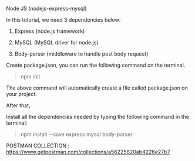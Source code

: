 Node JS (nodejs-express-mysql)

In this tutorial, we need 3 dependencies below:

1. Express (node.js framework)

2. MySQL (MySQL driver for node.js)

3. Body-parser (middleware to handle post body request)


Create package.json, you can run the following command on the terminal.

> npm init

The above command will automatically create a file called package.json on your project.

After that,

Install all the dependencies needed by typing the following command in the terminal:

> npm install --save express mysql body-parser

POSTMAN COLLECTION : https://www.getpostman.com/collections/a56225820ab4226e27b7
